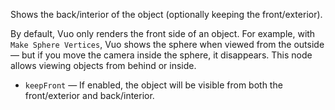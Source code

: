 Shows the back/interior of the object (optionally keeping the front/exterior).

By default, Vuo only renders the front side of an object.  For example, with `Make Sphere Vertices`, Vuo shows the sphere when viewed from the outside — but if you move the camera inside the sphere, it disappears.  This node allows viewing objects from behind or inside.

   - `keepFront` — If enabled, the object will be visible from both the front/exterior and back/interior.
